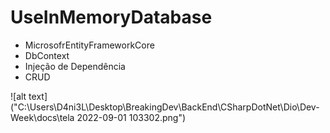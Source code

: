 # UseInMemoryDatabase

 - MicrosofrEntityFrameworkCore
 - DbContext
 - Injeção de Dependência
 - CRUD

 ![alt text]("C:\Users\D4ni3L\Desktop\BreakingDev\BackEnd\CSharpDotNet\Dio\Dev-Week\docs\tela 2022-09-01 103302.png")

 